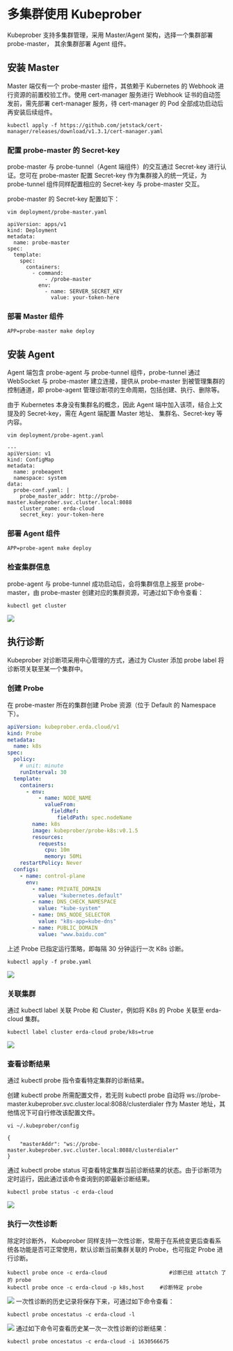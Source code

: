 # 多集群使用 Kubeprober

Kubeprober 支持多集群管理，采用 Master/Agent 架构，选择一个集群部署 probe-master， 其余集群部署 Agent 组件。

## 安装 Master
Master 端仅有一个 probe-master 组件，其依赖于 Kubernetes 的 Webhook 进行资源的前置校验工作。使用 cert-manager 服务进行 Webhook 证书的自动签发前，需先部署 cert-manager 服务，待 cert-manager 的 Pod 全部成功启动后再安装后续组件。

```shell script
kubectl apply -f https://github.com/jetstack/cert-manager/releases/download/v1.3.1/cert-manager.yaml
```
### 配置 probe-master 的 Secret-key  

probe-master 与 probe-tunnel（Agent 端组件）的交互通过 Secret-key 进行认证。您可在 probe-master 配置 Secret-key 作为集群接入的统一凭证，为 probe-tunnel 组件同样配置相应的 Secret-key 与 probe-master 交互。  

probe-master 的 Secret-key 配置如下：

```shell script
vim deployment/probe-master.yaml

apiVersion: apps/v1
kind: Deployment
metadata:
  name: probe-master
spec:
  template:
    spec:
      containers:
        - command:
            - /probe-master
          env:
            - name: SERVER_SECRET_KEY
              value: your-token-here
```
### 部署 Master 组件
```
APP=probe-master make deploy
```
## 安装 Agent
Agent 端包含 probe-agent 与 probe-tunnel 组件，probe-tunnel 通过 WebSocket 与 probe-master 建立连接，提供从 probe-master 到被管理集群的控制通道，即 probe-agent 管理诊断项的生命周期，包括创建、执行、删除等。 

由于 Kubernetes 本身没有集群名的概念，因此 Agent 端中加入该项，结合上文提及的 Secret-key，需在 Agent 端配置 Master 地址、 集群名、Secret-key 等内容。

```shell script
vim deployment/probe-agent.yaml

---
apiVersion: v1
kind: ConfigMap
metadata:
  name: probeagent
  namespace: system
data:
  probe-conf.yaml: |
    probe_master_addr: http://probe-master.kubeprober.svc.cluster.local:8088
    cluster_name: erda-cloud
    secret_key: your-token-here
```
### 部署 Agent 组件
```shell script
APP=probe-agent make deploy
```
### 检查集群信息
probe-agent 与 probe-tunnel 成功启动后，会将集群信息上报至 probe-master，由 probe-master 创建对应的集群资源，可通过如下命令查看：

```
kubectl get cluster
```
![](http://terminus-paas.oss-cn-hangzhou.aliyuncs.com/paas-doc/2021/10/08/904cbeb8-21fb-42bf-8857-594c3630d60b.png)
## 执行诊断
Kubeprober 对诊断项采用中心管理的方式，通过为 Cluster 添加 probe label 将诊断项关联至某一个集群中。

### 创建 Probe
在 probe-master 所在的集群创建 Probe 资源（位于 Default 的 Namespace 下）。  

```yaml
apiVersion: kubeprober.erda.cloud/v1
kind: Probe
metadata:
  name: k8s
spec:
  policy:
    # unit: minute
    runInterval: 30
  template:
    containers:
      - env:
          - name: NODE_NAME
            valueFrom:
              fieldRef:
                fieldPath: spec.nodeName
        name: k8s
        image: kubeprober/probe-k8s:v0.1.5
        resources:
          requests:
            cpu: 10m
            memory: 50Mi
    restartPolicy: Never
  configs:
    - name: control-plane
      env:
        - name: PRIVATE_DOMAIN
          value: "kubernetes.default"
        - name: DNS_CHECK_NAMESPACE
          value: "kube-system"
        - name: DNS_NODE_SELECTOR
          value: "k8s-app=kube-dns"
        - name: PUBLIC_DOMAIN
          value: "www.baidu.com"
```
上述 Probe 已指定运行策略，即每隔 30 分钟运行一次 K8s 诊断。

```shell script
kubectl apply -f probe.yaml
```
![](http://terminus-paas.oss-cn-hangzhou.aliyuncs.com/paas-doc/2021/10/08/2ac2c3fb-d011-48c8-aee4-7321f763f297.png)
### 关联集群
通过 kubectl label 关联 Probe 和 Cluster，例如将 K8s 的 Probe 关联至 erda-cloud 集群。

```shell script
kubectl label cluster erda-cloud probe/k8s=true
```
![](http://terminus-paas.oss-cn-hangzhou.aliyuncs.com/paas-doc/2021/10/08/88a99136-7abc-4afa-b3af-afd0a45def54.png)
### 查看诊断结果
通过 kubectl probe 指令查看特定集群的诊断结果。  

创建 kubectl probe 所需配置文件，若无则 kubectl probe 自动将 ws://probe-master.kubeprober.svc.cluster.local:8088/clusterdialer 作为 Master 地址，其他情况下可自行修改该配置文件。 

```shell script
vi ~/.kubeprober/config

{
    "masterAddr": "ws://probe-master.kubeprober.svc.cluster.local:8088/clusterdialer"
}
```
通过 kubectl probe status 可查看特定集群当前诊断结果的状态。由于诊断项为定时运行，因此通过该命令查询到的即最新诊断结果。
```shell script
kubectl probe status -c erda-cloud
```
![](http://terminus-paas.oss-cn-hangzhou.aliyuncs.com/paas-doc/2021/10/08/0cf51503-2b49-4ac7-b8c4-fa742fe85546.png)
### 执行一次性诊断
除定时诊断外， Kubeprober 同样支持一次性诊断，常用于在系统变更后查看系统各功能是否可正常使用，默认诊断当前集群关联的 Probe，也可指定 Probe 进行诊断。

```shell script
kubectl probe once -c erda-cloud                    #诊断已经 attatch 了的 probe
kubectl probe once -c erda-cloud -p k8s,host     #诊断特定 probe
```
![](http://terminus-paas.oss-cn-hangzhou.aliyuncs.com/paas-doc/2021/10/08/51d83f8f-cc53-466d-a6ca-444a8ac63b7d.png)
一次性诊断的历史记录将保存下来，可通过如下命令查看：

```
kubectl probe oncestatus -c erda-cloud -l
```
![](http://terminus-paas.oss-cn-hangzhou.aliyuncs.com/paas-doc/2021/10/08/d59be731-0830-4029-96e2-4efc045467fd.png)
通过如下命令可查看历史某一次一次性诊断的诊断结果：

```
kubectl probe oncestatus -c erda-cloud -i 1630566675
```
